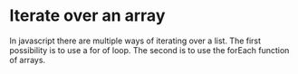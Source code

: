 # Iterate over an array

In javascript there are multiple ways of iterating over a list. The first
possibility is to use a for of loop. The second is to use the forEach 
function of arrays.
